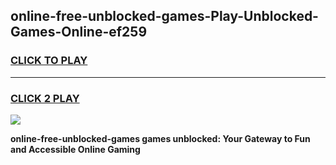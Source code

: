 
## online-free-unblocked-games-Play-Unblocked-Games-Online-ef259
<h3>
<a href="https://premium76.site?title=online-free-unblocked-games&ref=24A">CLICK TO PLAY</a></h3>
<hr>

<h3>
<a href="https://premium76.site?title=online-free-unblocked-games&ref=24A">CLICK 2 PLAY</a>
  
</h3>

<a href="https://premium76.site?title=online-free-unblocked-games&ref=24A"><img src="https://clearcache.store/games.png"></a>


**online-free-unblocked-games games unblocked: Your Gateway to Fun and Accessible Online Gaming**
